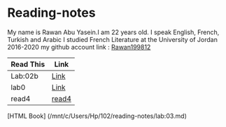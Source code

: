 # Reading-notes
My name is Rawan Abu Yasein.I am 22 years old.
I speak English, French, Turkish and Arabic
I studied French Literature at the University of Jordan 2016-2020
my github account link : [Rawan199812](http://github.com/Rawan199812)



| Read This      | Link |
| -----------  | ----------- |
| Lab:02b      | [Link](https://rawan199812.github.io/Reading-notes/Lab:02b)     
| lab0         | [Link](https://rawan199812.github.io/Reading-notes/lab0)
|  read4       |  [read4](read4)
[HTML Book] (/mnt/c/Users/Hp/102/reading-notes/lab:03.md) 